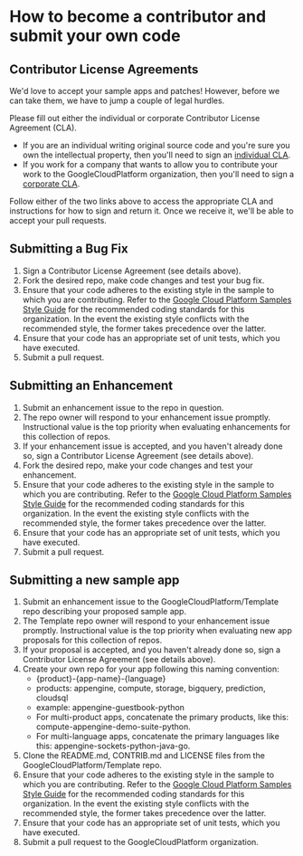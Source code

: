 # How to become a contributor and submit your own code

## Contributor License Agreements

We'd love to accept your sample apps and patches! However, before we can take them, we have to jump a couple of legal hurdles.

Please fill out either the individual or corporate Contributor License Agreement (CLA).

  * If you are an individual writing original source code and you're sure you own the intellectual property, then you'll need to sign an [individual CLA](http://code.google.com/legal/individual-cla-v1.0.html).
  * If you work for a company that wants to allow you to contribute your work to the GoogleCloudPlatform organization, then you'll need to sign a [corporate CLA](http://code.google.com/legal/corporate-cla-v1.0.html).

Follow either of the two links above to access the appropriate CLA and instructions for how to sign and return it. Once we receive it, we'll be able to accept your pull requests.

## Submitting a Bug Fix

1. Sign a Contributor License Agreement (see details above).
1. Fork the desired repo, make code changes and test your bug fix.
1. Ensure that your code adheres to the existing style in the sample to which you are contributing. Refer to the [Google Cloud Platform Samples Style Guide](https://github.com/GoogleCloudPlatform/Template/wiki/style.html) for the recommended coding standards for this organization. In the event the existing style conflicts with the recommended style, the former takes precedence over the latter.
1. Ensure that your code has an appropriate set of unit tests, which you have executed.
1. Submit a pull request. 

## Submitting an Enhancement


1. Submit an enhancement issue to the repo in question.
1. The repo owner will respond to your enhancement issue promptly. Instructional value is the top priority when evaluating enhancements for this collection of repos. 
1. If your enhancement issue is accepted, and you haven't already done so, sign a Contributor License Agreement (see details above).
1. Fork the desired repo, make your code changes and test your enhancement.
1. Ensure that your code adheres to the existing style in the sample to which you are contributing. Refer to the [Google Cloud Platform Samples Style Guide](https://github.com/GoogleCloudPlatform/Template/wiki/style.html) for the recommended coding standards for this organization. In the event the existing style conflicts with the recommended style, the former takes precedence over the latter.
1. Ensure that your code has an appropriate set of unit tests, which you have executed.
1. Submit a pull request.

## Submitting a new sample app

1. Submit an enhancement issue to the GoogleCloudPlatform/Template repo describing your proposed sample app.
1. The Template repo owner will respond to your enhancement issue promptly. Instructional value is the top priority when evaluating new app proposals for this collection of repos. 
1. If your proposal is accepted, and you haven't already done so, sign a Contributor License Agreement (see details above).
1. Create your own repo for your app following this naming convention:
    * {product}-{app-name}-{language}
    * products: appengine, compute, storage, bigquery, prediction, cloudsql
    * example:  appengine-guestbook-python
    * For multi-product apps, concatenate the primary products, like this: compute-appengine-demo-suite-python.
    * For multi-language apps, concatenate the primary languages like this: appengine-sockets-python-java-go.
1. Clone the README.md, CONTRIB.md and LICENSE files from the GoogleCloudPlatform/Template repo.
1. Ensure that your code adheres to the existing style in the sample to which you are contributing. Refer to the [Google Cloud Platform Samples Style Guide](https://github.com/GoogleCloudPlatform/Template/wiki/style.html) for the recommended coding standards for this organization. In the event the existing style conflicts with the recommended style, the former takes precedence over the latter.
1. Ensure that your code has an appropriate set of unit tests, which you have executed.
1. Submit a pull request to the GoogleCloudPlatform organization. 
